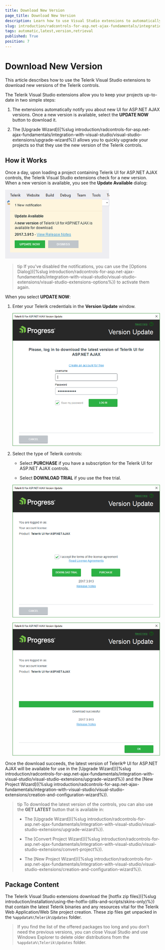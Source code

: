 ```yaml
---
title: Download New Version
page_title: Download New Version
description: Learn how to use Visual Studio extensions to automatically retrieve the latest version of Telerik AJAX controls.
slug: introduction/radcontrols-for-asp.net-ajax-fundamentals/integration-with-visual-studio/visual-studio-extensions/automatic-latest-version-retrieval
tags: automatic,latest,version,retrieval
published: True
position: 7
---
```


# Download New Version

This article describes how to use the Telerik Visual Studio extensions to download new versions of the Telerik controls.

The Telerik Visual Studio extensions allow you to keep your projects up-to-date in two simple steps:

1. The extensions automatically notify you about new UI for ASP.NET AJAX versions. Once a new version is available, select the **UPDATE NOW** button to download it.

1. The [Upgrade Wizard]({%slug introduction/radcontrols-for-asp.net-ajax-fundamentals/integration-with-visual-studio/visual-studio-extensions/upgrade-wizard%}) allows you to quickly upgrade your projects so that they use the new version of the Telerik controls.

## How it Works

Once a day, upon loading a project containing Telerik UI for ASP.NET AJAX controls, the Telerik Visual Studio extensions check for a new version. When a new version is available, you see the **Update Available** dialog:

![Newer Version Available Notification](images/introduction-vsx_latestversionacquirer_newversionnotification.png)

>tip If you've disabled the notifications, you can use the [Options Dialog]({%slug introduction/radcontrols-for-asp.net-ajax-fundamentals/integration-with-visual-studio/visual-studio-extensions/visual-studio-extensions-options%}) to activate them again.

When you select **UPDATE NOW**:

1. Enter your Telerik credentials in the **Version Update** window.

    ![Latest Version Acquirer: Login](images/introduction-vsx_latestversionacquirer_login.png)

1. Select the type of Telerik controls:

   * Select **PURCHASE** if you have a subscription for the Telerik UI for ASP.NET AJAX controls.

   * Select **DOWNLOAD TRIAL** if you use the free trial.

    ![Latest Version Acquirer: Trial available](images/introduction-vsx_latestversionacquirer_trial.png)

    ![Latest Version Acquirer: Download successful](images/introduction-vsx_latestversionacquirer_success.png)

Once the download succeeds, the latest version of Telerik® UI for ASP.NET AJAX will be available for use in the [Upgrade Wizard]({%slug introduction/radcontrols-for-asp.net-ajax-fundamentals/integration-with-visual-studio/visual-studio-extensions/upgrade-wizard%}) and the [New Project Wizard]({%slug introduction/radcontrols-for-asp.net-ajax-fundamentals/integration-with-visual-studio/visual-studio-extensions/creation-and-configuration-wizard%}).

>tip To download the latest version of the controls, you can also use the **GET LATEST** button that is available in:
>
> * The [Upgrade Wizard]({%slug introduction/radcontrols-for-asp.net-ajax-fundamentals/integration-with-visual-studio/visual-studio-extensions/upgrade-wizard%}).
>
> * The [Convert Project Wizard]({%slug introduction/radcontrols-for-asp.net-ajax-fundamentals/integration-with-visual-studio/visual-studio-extensions/convert-project%}).
>
> * The [New Project Wizard]({%slug introduction/radcontrols-for-asp.net-ajax-fundamentals/integration-with-visual-studio/visual-studio-extensions/creation-and-configuration-wizard%}).

## Package Content

The Telerik Visual Studio extensions download the [hotfix zip files]({%slug introduction/installation/using-the-hotfix-(dlls-and-scripts/skins-only)%}) that contain the latest Telerik binaries and any resources vital for the Telerik Web Application/Web Site project creation. These zip files get unpacked in the `%appdata%\Telerik\Updates` folder.

>If you find the list of the offered packages too long and you don't need the previous versions, you can close Visual Studio and use Windows Explorer to delete older distributions from the `%appdata%\Telerik\Updates` folder.
